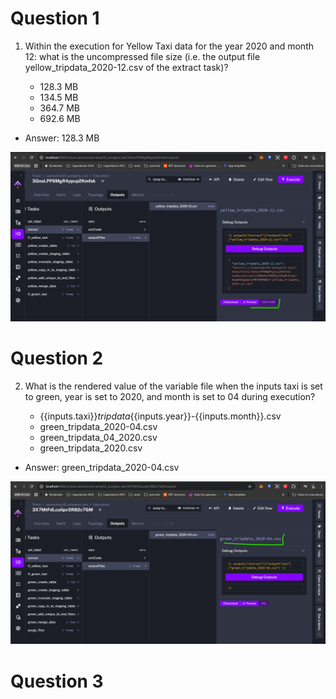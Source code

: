 # Question 1

1. Within the execution for Yellow Taxi data for the year 2020 and month 12: what is the uncompressed file size (i.e. the output file yellow_tripdata_2020-12.csv of the extract task)?

    - 128.3 MB
    - 134.5 MB
    - 364.7 MB
    - 692.6 MB

- Answer: 128.3 MB

![alt text](image.png)


# Question 2

2. What is the rendered value of the variable file when the inputs taxi is set to green, year is set to 2020, and month is set to 04 during execution?

    - {{inputs.taxi}}_tripdata_{{inputs.year}}-{{inputs.month}}.csv
    - green_tripdata_2020-04.csv
    - green_tripdata_04_2020.csv
    - green_tripdata_2020.csv

- Answer: green_tripdata_2020-04.csv

![alt text](image-1.png)

# Question 3

